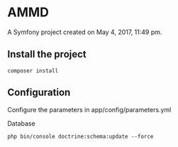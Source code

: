 AMMD
=====
A Symfony project created on May 4, 2017, 11:49 pm.

Install the project
-------

```
composer install
```

Configuration
-------

Configure the parameters in app/config/parameters.yml

Database

```
php bin/console doctrine:schema:update --force
```


